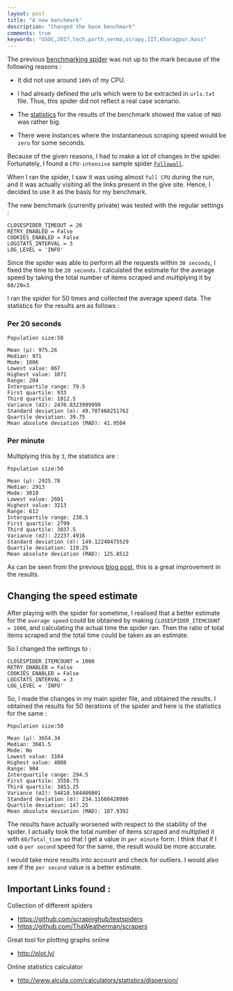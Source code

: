 ```yaml
---
layout: post
title: "A new benchmark"
description: "Changed the base benchmark"
comments: true
keywords: "GSOC,2017,tech,parth,verma,scrapy,IIT,Kharagpur,koss"
---
```


The previous [benchmarking spider](https://github.com/Parth-Vader/bookscraper) was not up to the mark because of the following reasons :
	
* It did not use around `100%` of my CPU.

* I had already defined the urls which were to be extracted in `urls.txt` file. Thus, this spider did not reflect a real case scenario.

* The [statistics](https://github.com/Parth-Vader/bookscraper/tree/master/Stability#testing-the-stability-of-the-benchmark) for the results of the benchmark showed the value of `MAD` was rather big.

* There were instances where the instantaneous scraping speed would be `zero` for some seconds.

Because of the given reasons, I had to make a lot of changes in the spider. Fortunately, I found a `CPU-intensive` sample spider [`Followall`](https://github.com/scrapinghub/testspiders/blob/master/testspiders/spiders/followall.py).

When I ran the spider, I saw it was using almost `full CPU` during the run, and it was actually visiting all the links present in the give site. Hence, I decided to use it as the basis for my benchmark.

The new benchmark (currently private) was tested with the regular settings :

	CLOSESPIDER_TIMEOUT = 20
	RETRY_ENABLED = False
	COOKIES_ENABLED = False
	LOGSTATS_INTERVAL = 3
	LOG_LEVEL = 'INFO'

Since the spider was able to perform all the requests within `30 seconds`, I fixed the time to be `20 seconds`. I calculated the estimate for the average speed by taking the total number of items scraped and multiplying it by `60/20=3`.

I ran the spider for 50 times and collected the average speed data. The statistics for the results are as follows : 

### Per 20 seconds

	Population size:50

	Mean (μ): 975.26
	Median: 971
	Mode: 1006
	Lowest value: 867
	Highest value: 1071
	Range: 204
	Interquartile range: 79.5
	First quartile: 933
	Third quartile: 1012.5
	Variance (σ2): 2470.8323999999
	Standard deviation (σ): 49.707468251762
	Quartile deviation: 39.75
	Mean absolute deviation (MAD): 41.9504

### Per minute

Multiplying this by `3`, the statistics are :

	Population size:50

	Mean (μ): 2925.78
	Median: 2913
	Mode: 3018
	Lowest value: 2601
	Highest value: 3213
	Range: 612
	Interquartile range: 238.5
	First quartile: 2799
	Third quartile: 3037.5
	Variance (σ2): 22237.4916
	Standard deviation (σ): 149.12240475529
	Quartile deviation: 119.25
	Mean absolute deviation (MAD): 125.8512

As can be seen from the previous [blog post](https://parth-vader.github.io/2017/Testing-Benchmark/), this is a great improvement in the results.

## Changing the speed estimate

After playing with the spider for sometime, I realised that a better estimate for the `average speed` could be obtained by making `CLOSESPIDER_ITEMCOUNT = 1000`, and calculating the actual time the spider ran. Then the ratio of total items scraped and the total time could be taken as an estimate.

So I changed the settings to :
	
	CLOSESPIDER_ITEMCOUNT = 1000
	RETRY_ENABLED = False
	COOKIES_ENABLED = False
	LOGSTATS_INTERVAL = 3
	LOG_LEVEL = 'INFO'

So, I made the changes in my main spider file, and obtained the results. I obtained the results for 50 iterations of the spider and here is the statistics for the same :

	Population size:50

	Mean (μ): 3654.34
	Median: 3681.5
	Mode: No
	Lowest value: 3104
	Highest value: 4008
	Range: 904
	Interquartile range: 294.5
	First quartile: 3558.75
	Third quartile: 3853.25
	Variance (σ2): 54810.584400001
	Standard deviation (σ): 234.11660428086
	Quartile deviation: 147.25
	Mean absolute deviation (MAD): 187.9392

The results have actually worsened with respect to the stability of the spider. I actually took the total number of items scraped and multiplied it with `60/Total_time` so that I get a value in `per minute` form. I think that if I use a `per second` speed for the same, the result would be more accurate.

I would take more results into account and check for outliers. I would also see if the `per second` value is a better estimate.

## Important Links found :

Collection of different spiders

* https://github.com/scrapinghub/testspiders
* https://github.com/ThaWeatherman/scrapers

Great tool for plotting graphs online

* http://plot.ly/

Online statistics calculator

* http://www.alcula.com/calculators/statistics/dispersion/